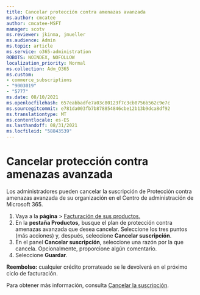 ```yaml
---
title: Cancelar protección contra amenazas avanzada
ms.author: cmcatee
author: cmcatee-MSFT
manager: scotv
ms.reviewer: jkinma, jmueller
ms.audience: Admin
ms.topic: article
ms.service: o365-administration
ROBOTS: NOINDEX, NOFOLLOW
localization_priority: Normal
ms.collection: Adm_O365
ms.custom:
- commerce_subscriptions
- "9003019"
- "5777"
ms.date: 08/10/2021
ms.openlocfilehash: 657eabbadfe7a03c80123f7c3cb0756b562c9e7c
ms.sourcegitcommit: e781da003fb7b878854846cbe12b13b9dca8df92
ms.translationtype: MT
ms.contentlocale: es-ES
ms.lasthandoff: 08/31/2021
ms.locfileid: "58843539"
---
```

# <a name="cancel-advanced-threat-protection"></a>Cancelar protección contra amenazas avanzada

Los administradores pueden cancelar la suscripción de Protección contra amenazas avanzada de su organización en el Centro de administración de Microsoft 365.

1. Vaya a la **página**  >  [Facturación de sus productos.](https://go.microsoft.com/fwlink/p/?linkid=842054)
2. En la **pestaña Productos,** busque el plan de protección contra amenazas avanzada que desea cancelar. Seleccione los tres puntos (más acciones) y, después, seleccione **Cancelar suscripción**.
3. En el panel **Cancelar suscripción**, seleccione una razón por la que cancela. Opcionalmente, proporcione algún comentario.
4. Seleccione **Guardar**.

**Reembolso:** cualquier crédito prorrateado se le devolverá en el próximo ciclo de facturación.

Para obtener más información, consulta [Cancelar la suscripción](https://docs.microsoft.com/microsoft-365/commerce/subscriptions/cancel-your-subscription).